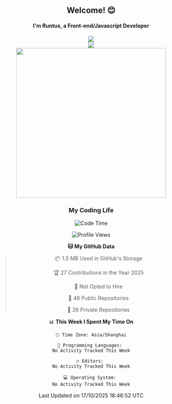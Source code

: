 

<div align="center">
    <div>    
        <h2>Welcome! 😊</h2>
        <h4> I'm Runtus, a Front-end/Javascript Developer</h4>
        <a href="https://github.com/antvis/g2">
            <img src="https://img.shields.io/endpoint?url=https://awards.antv.vision/runtus-g2-contributor.json" />
        </a>
    </div>
    <img style="width=100%" src="https://github.com/user-attachments/assets/96bbb592-d82f-4a25-bfe7-39362c279943"> </img>
</div>


<div align="center">
<img src="https://github-readme-stats.vercel.app/api?username=Runtus&show_icons=true&theme=tokyonight" width=400 />
</div>

<div align="center">
<h3>My Coding Life</h3>

<!--START_SECTION:waka-->
![Code Time](http://img.shields.io/badge/Code%20Time-447%20hrs%2030%20mins-blue)

![Profile Views](http://img.shields.io/badge/Profile%20Views-3-blue)

**🐱 My GitHub Data** 

> 📦 1.5 MB Used in GitHub's Storage 
 > 
> 🏆 27 Contributions in the Year 2025
 > 
> 🚫 Not Opted to Hire
 > 
> 📜 46 Public Repositories 
 > 
> 🔑 26 Private Repositories 
 > 
📊 **This Week I Spent My Time On** 

```text
🕑︎ Time Zone: Asia/Shanghai

💬 Programming Languages: 
No Activity Tracked This Week

🔥 Editors: 
No Activity Tracked This Week

💻 Operating System: 
No Activity Tracked This Week
```


 Last Updated on 17/10/2025 18:46:52 UTC
<!--END_SECTION:waka-->
</div>
